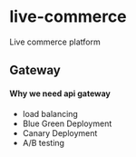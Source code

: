 # live-commerce

Live commerce platform

## Gateway

#### Why we need api gateway

- load balancing
- Blue Green Deployment
- Canary Deployment
- A/B testing
